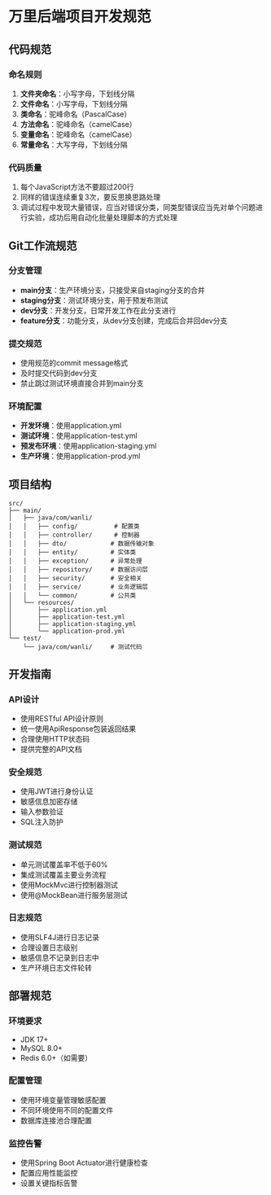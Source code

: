 # 万里后端项目开发规范

## 代码规范

### 命名规则
1. **文件夹命名**：小写字母，下划线分隔
2. **文件命名**：小写字母，下划线分隔
3. **类命名**：驼峰命名（PascalCase）
4. **方法命名**：驼峰命名（camelCase）
5. **变量命名**：驼峰命名（camelCase）
6. **常量命名**：大写字母，下划线分隔

### 代码质量
1. 每个JavaScript方法不要超过200行
2. 同样的错误连续重复3次，要反思换思路处理
3. 调试过程中发现大量错误，应当对错误分类，同类型错误应当先对单个问题进行实验，成功后用自动化批量处理脚本的方式处理

## Git工作流规范

### 分支管理
- **main分支**：生产环境分支，只接受来自staging分支的合并
- **staging分支**：测试环境分支，用于预发布测试
- **dev分支**：开发分支，日常开发工作在此分支进行
- **feature分支**：功能分支，从dev分支创建，完成后合并回dev分支

### 提交规范
- 使用规范的commit message格式
- 及时提交代码到dev分支
- 禁止跳过测试环境直接合并到main分支

### 环境配置
- **开发环境**：使用application.yml
- **测试环境**：使用application-test.yml
- **预发布环境**：使用application-staging.yml
- **生产环境**：使用application-prod.yml

## 项目结构

```
src/
├── main/
│   ├── java/com/wanli/
│   │   ├── config/          # 配置类
│   │   ├── controller/      # 控制器
│   │   ├── dto/            # 数据传输对象
│   │   ├── entity/         # 实体类
│   │   ├── exception/      # 异常处理
│   │   ├── repository/     # 数据访问层
│   │   ├── security/       # 安全相关
│   │   ├── service/        # 业务逻辑层
│   │   └── common/         # 公共类
│   └── resources/
│       ├── application.yml
│       ├── application-test.yml
│       ├── application-staging.yml
│       └── application-prod.yml
└── test/
    └── java/com/wanli/     # 测试代码
```

## 开发指南

### API设计
- 使用RESTful API设计原则
- 统一使用ApiResponse包装返回结果
- 合理使用HTTP状态码
- 提供完整的API文档

### 安全规范
- 使用JWT进行身份认证
- 敏感信息加密存储
- 输入参数验证
- SQL注入防护

### 测试规范
- 单元测试覆盖率不低于60%
- 集成测试覆盖主要业务流程
- 使用MockMvc进行控制器测试
- 使用@MockBean进行服务层测试

### 日志规范
- 使用SLF4J进行日志记录
- 合理设置日志级别
- 敏感信息不记录到日志中
- 生产环境日志文件轮转

## 部署规范

### 环境要求
- JDK 17+
- MySQL 8.0+
- Redis 6.0+（如需要）

### 配置管理
- 使用环境变量管理敏感配置
- 不同环境使用不同的配置文件
- 数据库连接池合理配置

### 监控告警
- 使用Spring Boot Actuator进行健康检查
- 配置应用性能监控
- 设置关键指标告警
